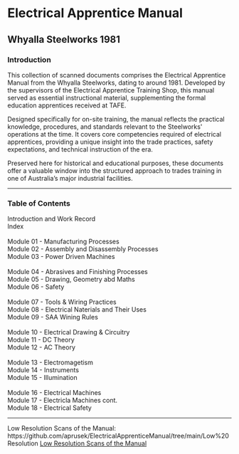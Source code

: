 <h1>Electrical Apprentice Manual </h1>
<h2>Whyalla Steelworks 1981</h2>

<h3>Introduction</h3>

This collection of scanned documents comprises the Electrical Apprentice Manual from the Whyalla Steelworks, dating to around 1981. Developed by the supervisors of the Electrical Apprentice Training Shop, this manual served as essential instructional material, supplementing the formal education apprentices received at TAFE.
<p></p>
Designed specifically for on-site training, the manual reflects the practical knowledge, procedures, and standards relevant to the Steelworks' operations at the time. It covers core competencies required of electrical apprentices, providing a unique insight into the trade practices, safety expectations, and technical instruction of the era.
<p></p>
Preserved here for historical and educational purposes, these documents offer a valuable window into the structured approach to trades training in one of Australia’s major industrial facilities.

<P></P>
<HR>
<h3>Table of Contents</h3>
Introduction and Work Record<BR>
Index<BR><BR>
Module 01 - Manufacturing Processes <BR>
Module 02 - Assembly and Disassembly Processes<BR>
Module 03 - Power Driven Machines<BR><BR>
Module 04 - Abrasives and Finishing Processes<BR>
Module 05 - Drawing, Geometry abd Maths<BR>
Module 06 - Safety<BR><BR>
Module 07 - Tools & Wiring Practices<BR>
Module 08 - Electrical Naterials and Their Uses<BR>
Module 09 - SAA Wining Rules<BR><BR>
Module 10 - Electrical Drawing & Circuitry<BR>
Module 11 - DC Theory<BR>
Module 12 - AC Theory<BR><BR>
Module 13 - Electromagetism<BR>
Module 14 - Instruments<BR>
Module 15 - Illumination<BR><BR>
Module 16 - Electrical Machines<BR>
Module 17 - Electricla Machines cont.<BR>
Module 18 - Electrical Safety<BR>
<hr>
Low Resolution Scans of the Manual: https://github.com/aprusek/ElectricalApprenticeManual/tree/main/Low%20Resolution
<a href="[src/Test.java](https://github.com/aprusek/ElectricalApprenticeManual/tree/main/Low%20Resolution)">Low Resolution Scans of the Manual</a>
